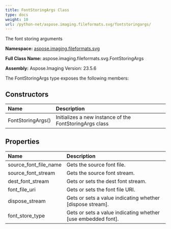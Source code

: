 ```yaml
---
title: FontStoringArgs Class
type: docs
weight: 10
url: /python-net/aspose.imaging.fileformats.svg/fontstoringargs/
---
```


The font storing arguments

**Namespace:** [aspose.imaging.fileformats.svg](/imaging/python-net/aspose.imaging.fileformats.svg/)

**Full Class Name:** aspose.imaging.fileformats.svg.FontStoringArgs

**Assembly:**  Aspose.Imaging Version: 23.5.6

The FontStoringArgs type exposes the following members:
## **Constructors**
|**Name**|**Description**|
| :- | :- |
|FontStoringArgs()|Initializes a new instance of the FontStoringArgs class|
## **Properties**
|**Name**|**Description**|
| :- | :- |
|source_font_file_name|Gets the source font file.|
|source_font_stream|Gets the source font stream.|
|dest_font_stream|Gets or sets the dest font stream.|
|font_file_uri|Gets or sets the font file URI.|
|dispose_stream|Gets or sets a value indicating whether [dispose stream].|
|font_store_type|Gets or sets a value indicating whether [use embedded font].|
